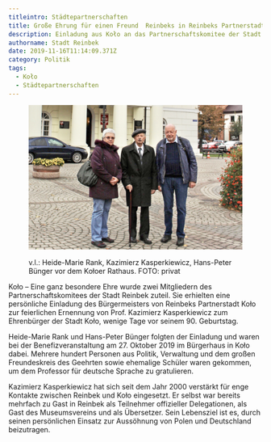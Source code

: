 ```yaml
---
titleintro: Städtepartnerschaften
title: Große Ehrung für einen Freund  Reinbeks in Reinbeks Partnerstadt Koło
description: Einladung aus Koło an das Partnerschaftskomitee der Stadt Reinbek
authorname: Stadt Reinbek
date: 2019-11-16T11:14:09.371Z
category: Politik
tags:
  - Koło
  - Städtepartnerschaften
---
```

<figure>

  <img src="/static/media/Kasperkiewicz.jpg">

  <figcaption>

v.l.: Heide-Marie Rank, Kazimierz Kasperkiewicz, Hans-Peter Bünger vor dem Kołoer Rathaus. FOTO: privat   

  </figcaption>

</figure>



Koło – Eine ganz besondere Ehre wurde zwei Mitgliedern des Partnerschaftskomitees der Stadt Reinbek zuteil. Sie erhielten eine persönliche Einladung des Bürgermeisters von Reinbeks Partnerstadt Koło zur feierlichen Ernennung von Prof. Kazimierz Kasperkiewicz zum Ehrenbürger der Stadt Koło, wenige Tage vor seinem 90. Geburtstag.

Heide-Marie Rank und Hans-Peter Bünger folgten der Einladung und waren bei der Benefizveranstaltung am 27. Oktober 2019 im Bürgerhaus in Koło dabei. Mehrere hundert Personen aus Politik, Verwaltung und dem großen Freundeskreis des Geehrten sowie ehemalige Schüler waren gekommen, um dem Professor für deutsche Sprache zu gratulieren. 


Kazimierz Kasperkiewicz hat sich seit dem Jahr 2000 verstärkt für enge Kontakte zwischen Reinbek und Koło eingesetzt. Er selbst war bereits mehrfach zu Gast in Reinbek als Teilnehmer offizieller Delegationen, als Gast des Museumsvereins und als Übersetzer. Sein Lebensziel ist es, durch seinen persönlichen Einsatz zur Aussöhnung von Polen und Deutschland beizutragen.
